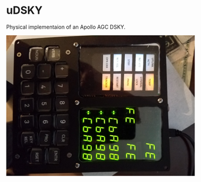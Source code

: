 # uDSKY
Physical implementaion of an Apollo AGC DSKY. 


![uDSKY](https://github.com/b-wave/uDSKY/blob/master/Files/20161217_135148.jpg)


